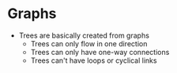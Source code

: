 # Graphs
+ Trees are basically created from graphs
  + Trees can only flow in one direction
  + Trees can only have one-way connections
  + Trees can't have loops or cyclical links